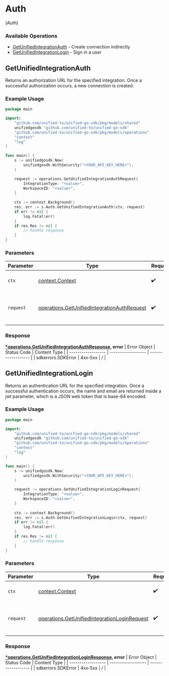 # Auth
(*Auth*)

### Available Operations

* [GetUnifiedIntegrationAuth](#getunifiedintegrationauth) - Create connection indirectly
* [GetUnifiedIntegrationLogin](#getunifiedintegrationlogin) - Sign in a user

## GetUnifiedIntegrationAuth

Returns an authorization URL for the specified integration.  Once a successful authorization occurs, a new connection is created.

### Example Usage

```go
package main

import(
	"github.com/unified-to/unified-go-sdk/pkg/models/shared"
	unifiedgosdk "github.com/unified-to/unified-go-sdk"
	"github.com/unified-to/unified-go-sdk/pkg/models/operations"
	"context"
	"log"
)

func main() {
    s := unifiedgosdk.New(
        unifiedgosdk.WithSecurity("<YOUR_API_KEY_HERE>"),
    )

    request := operations.GetUnifiedIntegrationAuthRequest{
        IntegrationType: "<value>",
        WorkspaceID: "<value>",
    }
    
    ctx := context.Background()
    res, err := s.Auth.GetUnifiedIntegrationAuth(ctx, request)
    if err != nil {
        log.Fatal(err)
    }
    if res.Res != nil {
        // handle response
    }
}
```

### Parameters

| Parameter                                                                                                      | Type                                                                                                           | Required                                                                                                       | Description                                                                                                    |
| -------------------------------------------------------------------------------------------------------------- | -------------------------------------------------------------------------------------------------------------- | -------------------------------------------------------------------------------------------------------------- | -------------------------------------------------------------------------------------------------------------- |
| `ctx`                                                                                                          | [context.Context](https://pkg.go.dev/context#Context)                                                          | :heavy_check_mark:                                                                                             | The context to use for the request.                                                                            |
| `request`                                                                                                      | [operations.GetUnifiedIntegrationAuthRequest](../../pkg/models/operations/getunifiedintegrationauthrequest.md) | :heavy_check_mark:                                                                                             | The request object to use for the request.                                                                     |


### Response

**[*operations.GetUnifiedIntegrationAuthResponse](../../pkg/models/operations/getunifiedintegrationauthresponse.md), error**
| Error Object       | Status Code        | Content Type       |
| ------------------ | ------------------ | ------------------ |
| sdkerrors.SDKError | 4xx-5xx            | */*                |

## GetUnifiedIntegrationLogin

Returns an authentication URL for the specified integration.  Once a successful authentication occurs, the name and email are returned inside a jwt parameter, which is a JSON web token that is base-64 encoded.

### Example Usage

```go
package main

import(
	"github.com/unified-to/unified-go-sdk/pkg/models/shared"
	unifiedgosdk "github.com/unified-to/unified-go-sdk"
	"github.com/unified-to/unified-go-sdk/pkg/models/operations"
	"context"
	"log"
)

func main() {
    s := unifiedgosdk.New(
        unifiedgosdk.WithSecurity("<YOUR_API_KEY_HERE>"),
    )

    request := operations.GetUnifiedIntegrationLoginRequest{
        IntegrationType: "<value>",
        WorkspaceID: "<value>",
    }
    
    ctx := context.Background()
    res, err := s.Auth.GetUnifiedIntegrationLogin(ctx, request)
    if err != nil {
        log.Fatal(err)
    }
    if res.Res != nil {
        // handle response
    }
}
```

### Parameters

| Parameter                                                                                                        | Type                                                                                                             | Required                                                                                                         | Description                                                                                                      |
| ---------------------------------------------------------------------------------------------------------------- | ---------------------------------------------------------------------------------------------------------------- | ---------------------------------------------------------------------------------------------------------------- | ---------------------------------------------------------------------------------------------------------------- |
| `ctx`                                                                                                            | [context.Context](https://pkg.go.dev/context#Context)                                                            | :heavy_check_mark:                                                                                               | The context to use for the request.                                                                              |
| `request`                                                                                                        | [operations.GetUnifiedIntegrationLoginRequest](../../pkg/models/operations/getunifiedintegrationloginrequest.md) | :heavy_check_mark:                                                                                               | The request object to use for the request.                                                                       |


### Response

**[*operations.GetUnifiedIntegrationLoginResponse](../../pkg/models/operations/getunifiedintegrationloginresponse.md), error**
| Error Object       | Status Code        | Content Type       |
| ------------------ | ------------------ | ------------------ |
| sdkerrors.SDKError | 4xx-5xx            | */*                |
